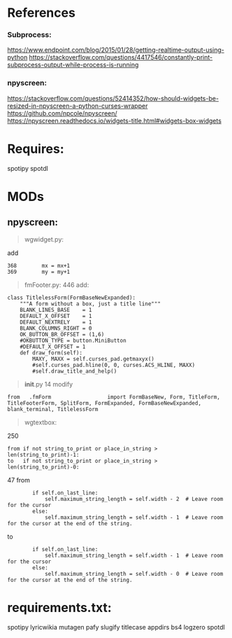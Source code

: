 # References

### Subprocess:
https://www.endpoint.com/blog/2015/01/28/getting-realtime-output-using-python
https://stackoverflow.com/questions/4417546/constantly-print-subprocess-output-while-process-is-running


### npyscreen:
https://stackoverflow.com/questions/52414352/how-should-widgets-be-resized-in-npyscreen-a-python-curses-wrapper
https://github.com/npcole/npyscreen/
https://npyscreen.readthedocs.io/widgets-title.html#widgets-box-widgets

# Requires:
spotipy
spotdl


# MODs

## npyscreen:

> wgwidget.py:

add
```
368        mx = mx+1
369        my = my+1
```


> fmFooter.py:
446 add:
```
class TitlelessForm(FormBaseNewExpanded):
    """A form without a box, just a title line"""
    BLANK_LINES_BASE    = 1
    DEFAULT_X_OFFSET    = 1
    DEFAULT_NEXTRELY    = 1
    BLANK_COLUMNS_RIGHT = 0
    OK_BUTTON_BR_OFFSET = (1,6)
    #OKBUTTON_TYPE = button.MiniButton
    #DEFAULT_X_OFFSET = 1
    def draw_form(self):
        MAXY, MAXX = self.curses_pad.getmaxyx()
        #self.curses_pad.hline(0, 0, curses.ACS_HLINE, MAXX) 
        #self.draw_title_and_help()
```


> __init__.py
14 modify
```
from   .fmForm                  import FormBaseNew, Form, TitleForm, TitleFooterForm, SplitForm, FormExpanded, FormBaseNewExpanded, blank_terminal, TitlelessForm
```

> wgtextbox:

250
```
from if not string_to_print or place_in_string > len(string_to_print)-1:
to   if not string_to_print or place_in_string > len(string_to_print)-0:
```
47
from
```
        if self.on_last_line:
            self.maximum_string_length = self.width - 2  # Leave room for the cursor
        else:   
            self.maximum_string_length = self.width - 1  # Leave room for the cursor at the end of the string.
```
to
```
        if self.on_last_line:
            self.maximum_string_length = self.width - 1  # Leave room for the cursor
        else:   
            self.maximum_string_length = self.width - 0  # Leave room for the cursor at the end of the string.
```






# requirements.txt:

spotipy
lyricwikia
mutagen
pafy
slugify
titlecase
appdirs
bs4
logzero
spotdl

